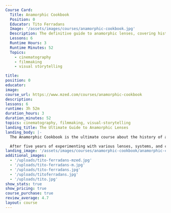 ```yaml
---
Course Card:
  Title: Anamorphic Cookbook
  Position: 0
  Educator: Tito Ferradans
  Image: '/assets/images/courses/anamorphic-cookbook.jpg'
  Description: The definitive guide to anamorphic lenses, covering history and practical techniques for building your own rig based on five years of hands-on experience.
  Lessons: 6
  Runtime Hours: 3
  Runtime Minutes: 52
  Topics:
    - cinematography
    - filmmaking
    - visual storytelling

title:
position: 0
educator:
image:
course_url: https://www.mzed.com/courses/anamorphic-cookbook
description:
lessons: 6
runtime: 3h 52m
duration_hours: 3
duration_minutes: 52
topics: cinematography, filmmaking, visual-storytelling
landing_title: The Ultimate Guide to Anamorphic Lenses
landing_body: |-
  The Anamorphic Cookbook is the ultimate course about the history of anamorphic lenses and how to put together your own rig.

  After five years of experimenting with various lenses, systems, and cameras, educator Tito Ferradans has created a fast-paced and entertaining guide to anamorphics, saving you both time and money on your anamorphic journey.
landing_image: '/assets/images/courses/anamorphic-cookbook/anamorphic-cookbook-tito.jpg'
additional_images:
  - '/uploads/tito-ferradans-mzed.jpg'
  - '/uploads/tito-ferradans-m.jpg'
  - '/uploads/tito-ferradans.jpg'
  - '/uploads/titoferradans.jpg'
  - '/uploads/tito.jpg'
show_stats: true
show_pricing: true
course_purchase: true
review_average: 4.7
layout: course
---
```

